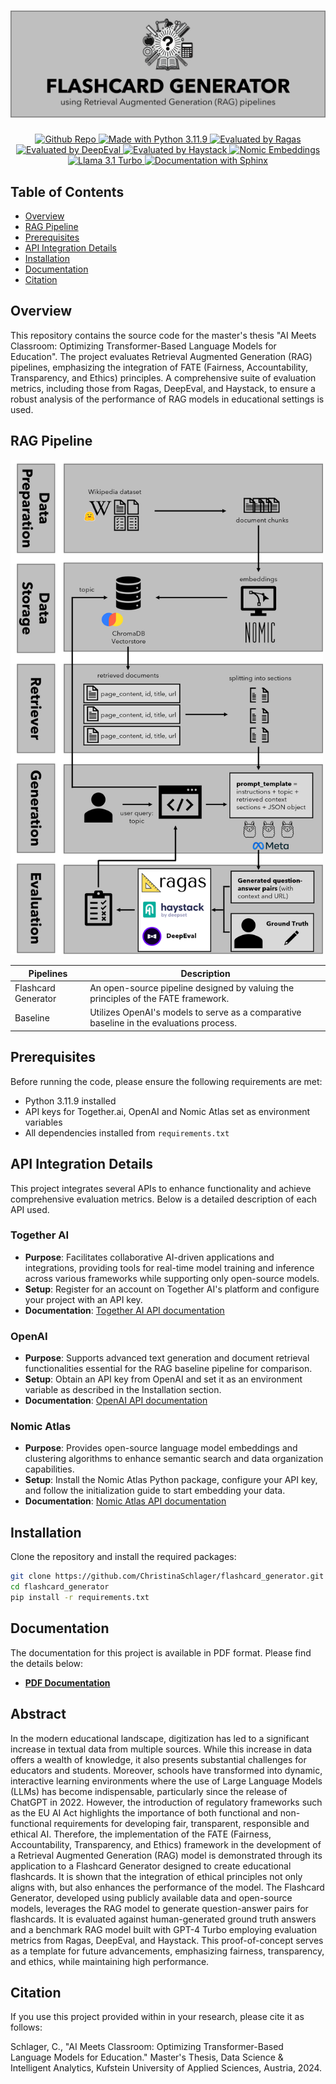 <h1 align="center">
  <img src="img/header_logo.png?{{current_time}}">
</h1>

<p align="center">
    </a>
    <a href="https://github.com/ChristinaSchlager/flashcard_generator">
    <img alt="Github Repo" src="https://badges.frapsoft.com/os/v1/open-source.svg?v=103">
    </a>
    <a href="https://www.python.org/">
    <img alt="Made with Python 3.11.9" src="https://img.shields.io/badge/Made%20with-Python%203.11.9-1f425f.svg?color=265175">
    </a>
    <a href="https://github.com/explodinggradients/ragas/">
    <img alt="Evaluated by Ragas" src="https://img.shields.io/badge/Evaluated%20by%20-Ragas-cccccc.svg?color=fecb4c">
    </a>
    <a href="https://github.com/confident-ai/deepeval">
    <img alt="Evaluated by DeepEval" src="https://img.shields.io/badge/Evaluated%20by%20-DeepEval-cccccc.svg?color=7C3AED">
    </a>
    <a href="https://github.com/deepset-ai/haystack">
    <img alt="Evaluated by Haystack" src="https://img.shields.io/badge/Evaluated%20by%20-Haystack-cccccc.svg?color=1BB6A6">
    </a>
    <a href="https://github.com/nomic-ai/nomic">
    <img alt="Nomic Embeddings" src="https://img.shields.io/badge/Nomic%20Embeddings%20-Utilized-cccccc.svg">
    </a>
    <a href="https://www.llama.com/docs/model-cards-and-prompt-formats/llama3_1">
    <img alt="Llama 3.1 Turbo" src="https://img.shields.io/badge/LLama%203.1%20Turbo%20-Utilized-cccccc.svg">
    </a>
    <a href="https://github.com/sphinx-doc/sphinx">
    <img alt="Documentation with Sphinx" src="https://img.shields.io/badge/Documentation%20with-Sphinx-cccccc.svg?color=0A507A">
    </a>
</p>

## Table of Contents
- [Overview](#overview)
- [RAG Pipeline](#ragpipeline)
- [Prerequisites](#prerequisites)
- [API Integration Details](#api-integration-details)
- [Installation](#installation)
- [Documentation](#documentation)
- [Citation](#citation)

## Overview

This repository contains the source code for the master's thesis "AI Meets Classroom: Optimizing Transformer-Based Language Models for Education". The project evaluates Retrieval Augmented Generation (RAG) pipelines, emphasizing the integration of FATE (Fairness, Accountability, Transparency, and Ethics) principles. A comprehensive suite of evaluation metrics, including those from Ragas, DeepEval, and Haystack, to ensure a robust analysis of the performance of RAG models in educational settings is used.

## RAG Pipeline

<img src="img/RAG_Flashcard_Generator.png?{{current_time}}" width="500">

| Pipelines           | Description                                             |
|-------------------|---------------------------------------------------------|
| Flashcard Generator | An open-source pipeline designed by valuing the principles of the FATE framework. |
| Baseline     | Utilizes OpenAI's models to serve as a comparative baseline in the evaluations process.             |

## Prerequisites

Before running the code, please ensure the following requirements are met:
- Python 3.11.9 installed
- API keys for Together.ai, OpenAI and Nomic Atlas set as environment variables
- All dependencies installed from `requirements.txt`

## API Integration Details

This project integrates several APIs to enhance functionality and achieve comprehensive evaluation metrics. Below is a detailed description of each API used.

### Together AI
- **Purpose**: Facilitates collaborative AI-driven applications and integrations, providing tools for real-time model training and inference across various frameworks while supporting only open-source models.
- **Setup**: Register for an account on Together AI's platform and configure your project with an API key.
- **Documentation**: [Together AI API documentation](https://docs.together.ai/docs/introduction)

### OpenAI
- **Purpose**: Supports advanced text generation and document retrieval functionalities essential for the RAG baseline pipeline for comparison.
- **Setup**: Obtain an API key from OpenAI and set it as an environment variable as described in the Installation section.
- **Documentation**: [OpenAI API documentation](https://platform.openai.com/docs/api-reference/introduction)

### Nomic Atlas
- **Purpose**: Provides open-source language model embeddings and clustering algorithms to enhance semantic search and data organization capabilities.
- **Setup**: Install the Nomic Atlas Python package, configure your API key, and follow the initialization guide to start embedding your data.
- **Documentation**: [Nomic Atlas API documentation](https://docs.nomic.ai/reference/python-api/embeddings)

## Installation

Clone the repository and install the required packages:

```bash
git clone https://github.com/ChristinaSchlager/flashcard_generator.git
cd flashcard_generator
pip install -r requirements.txt
```
## Documentation

The documentation for this project is available in PDF format. Please find the details below:

- [**PDF Documentation**](./documentation/_build/latex/flashcard_generator_documentation.pdf)

## Abstract

In the modern educational landscape, digitization has led to a significant increase in textual data from multiple sources. While this increase in data offers a wealth of knowledge, it also presents substantial challenges for educators and students. Moreover, schools have transformed into dynamic, interactive learning environments where the use of Large Language Models (LLMs) has become indispensable, particularly since the release of ChatGPT in 2022. However, the introduction of regulatory frameworks such as the EU AI Act highlights the importance of both functional and non-functional requirements for developing fair, transparent, responsible and ethical AI. Therefore, the implementation of the FATE (Fairness, Accountability, Transparency, and Ethics) framework in the development of a Retrieval Augmented Generation (RAG) model is demonstrated through its application to a Flashcard Generator designed to create educational flashcards. It is shown that the integration of ethical principles not only aligns with, but also enhances the performance of the model. The Flashcard Generator, developed using publicly available data and open-source models, leverages the RAG model to generate question-answer pairs for flashcards. It is evaluated against human-generated ground truth answers and a benchmark RAG model built with GPT-4 Turbo employing evaluation metrics from Ragas, DeepEval, and Haystack. This proof-of-concept serves as a template for future advancements, emphasizing fairness, transparency, and ethics, while maintaining high performance.

## Citation

If you use this project provided within in your research, please cite it as follows:

Schlager, C., "AI Meets Classroom: Optimizing Transformer-Based Language Models for Education." Master's Thesis, Data Science \& Intelligent Analytics, Kufstein University of Applied Sciences, Austria, 2024.

